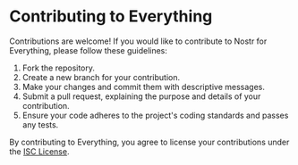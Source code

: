 ﻿# Contributing to Everything

Contributions are welcome! If you would like to contribute to Nostr for Everything, please follow these guidelines:

1. Fork the repository.
2. Create a new branch for your contribution.
3. Make your changes and commit them with descriptive messages.
4. Submit a pull request, explaining the purpose and details of your contribution.
5. Ensure your code adheres to the project's coding standards and passes any tests.

By contributing to Everything, you agree to license your contributions under the [ISC License](LICENSE.md).
